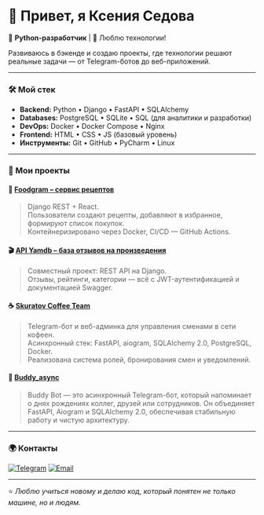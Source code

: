 
# 👋 Привет, я Ксения Седова  

🚀 **Python-разработчик** | 🧠 Люблю технологии!

Развиваюсь в бэкенде и создаю проекты, где технологии решают реальные задачи — от Telegram-ботов до веб-приложений.

---

### 🛠️ Мой стек
- **Backend:** Python • Django • FastAPI • SQLAlchemy  
- **Databases:** PostgreSQL • SQLite • SQL (для аналитики и разработки)  
- **DevOps:** Docker • Docker Compose • Nginx  
- **Frontend:** HTML • CSS • JS (базовый уровень)  
- **Инструменты:** Git • GitHub • PyCharm • Linux  

---

### 💼 Мои проекты

#### 🍔 [Foodgram – сервис рецептов](https://github.com/KseniiaSedova/foodgram-project-react)
> Django REST + React.  
> Пользователи создают рецепты, добавляют в избранное, формируют список покупок.  
> Контейнеризировано через Docker, CI/CD — GitHub Actions.


#### 🎬 [API Yamdb – база отзывов на произведения](https://github.com/svtplv/api_yamdb)
> Совместный проект: REST API на Django.  
> Отзывы, рейтинги, категории — всё с JWT-аутентификацией и документацией Swagger.

#### ☕ [Skuratov Coffee Team](https://github.com/Studio-Yandex-Practicum/skuratov_coffee_team1)
> Telegram-бот и веб-админка для управления сменами в сети кофеен.  
> Асинхронный стек: FastAPI, aiogram, SQLAlchemy 2.0, PostgreSQL, Docker.  
> Реализована система ролей, бронирования смен и уведомлений.

#### 🤖 [Buddy_async](https://github.com/KseniiaSedova/buddy_async)
> Buddy Bot — это асинхронный Telegram-бот, который напоминает о днях рождениях коллег, друзей или сотрудников.
> Он объединяет FastAPI, Aiogram и SQLAlchemy 2.0, обеспечивая стабильную работу и чистую архитектуру.
---


### 🌍 Контакты

[![Telegram](https://img.shields.io/badge/Telegram-@ska_888-blue?style=for-the-badge&logo=telegram)](https://t.me/ska_888)
[![Email](https://img.shields.io/badge/Email-sedovaka1506@gmail.com-red?style=for-the-badge&logo=gmail)](mailto:sedovaka1506@gmail.com)

---

⭐️ *Люблю учиться новому и делаю код, который понятен не только машине, но и людям.*
